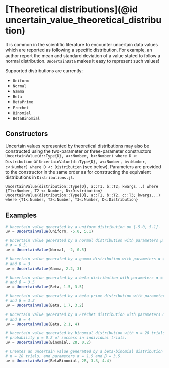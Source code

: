 # [Theoretical distributions](@id uncertain_value_theoretical_distribution)

It is common in the scientific literature to encounter uncertain data values
which are reported as following a specific distribution. For example, an author
report the mean and standard deviation of a value stated to follow a
normal distribution. `UncertainData` makes it easy to represent such values!

Supported distributions are currently:

- `Uniform`
- `Normal`
- `Gamma`
- `Beta`
- `BetaPrime`
- `Frechet`
- `Binomial`
- `BetaBinomial`

## Constructors

Uncertain values represented by theoretical distributions may also be constructed
using the two-parameter or three-parameter constructors
`UncertainValue(d::Type{D}, a<:Number, b<:Number) where D <: Distribution` or
`UncertainValue(d::Type{D}, a<:Number, b<:Number, c<:Number) where D <: Distribution` (see below).
Parameters are provided to the constructor in the same order as for constructing 
the equivalent distributions in `Distributions.jl`.

```@docs
UncertainValue(distribution::Type{D}, a::T1, b::T2; kwargs...) where {T1<:Number, T2 <: Number, D<:Distribution}
UncertainValue(distribution::Type{D}, a::T1, b::T2, c::T3; kwargs...) where {T1<:Number, T2<:Number, T3<:Number, D<:Distribution}
```

## Examples

```julia
# Uncertain value generated by a uniform distribution on [-5.0, 5.1].
uv = UncertainValue(Uniform, -5.0, 5.1)
```

```julia
# Uncertain value generated by a normal distribution with parameters μ = -2 and
# σ = 0.5.
uv = UncertainValue(Normal, -2, 0.5)
```

```julia
# Uncertain value generated by a gamma distribution with parameters α = 2.2
# and θ = 3.
uv = UncertainValue(Gamma, 2.2, 3)
```

```julia
# Uncertain value generated by a beta distribution with parameters α = 1.5
# and β = 3.5
uv = UncertainValue(Beta, 1.5, 3.5)
```

```julia
# Uncertain value generated by a beta prime distribution with parameters α = 1.7
# and β = 3.2
uv = UncertainValue(Beta, 1.7, 3.2)
```

```julia
# Uncertain value generated by a Fréchet distribution with parameters α = 2.1
# and θ = 4
uv = UncertainValue(Beta, 2.1, 4)
```

```julia
# Uncertain value generated by binomial distribution with n = 28 trials and
# probability p = 0.2 of success in individual trials.
uv = UncertainValue(Binomial, 28, 0.2)
```

```julia
# Creates an uncertain value generated by a beta-binomial distribution with
# n = 28 trials, and parameters α = 1.5 and β = 3.5.
uv = UncertainValue(BetaBinomial, 28, 3.3, 4.4)
```
